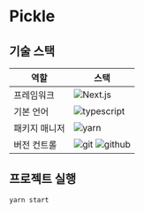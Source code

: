 # Pickle

## 기술 스택

| 역할          | 스택                                                                                                                                                                                               |
| ------------- | -------------------------------------------------------------------------------------------------------------------------------------------------------------------------------------------------- |
| 프레임워크    | ![Next.js](https://img.shields.io/badge/react_native-087EA4?style=for-the-badge&logo=react&logoColor=white)                                                                                        |
| 기본 언어     | ![typescript](https://img.shields.io/badge/typescript-3178C6?style=for-the-badge&logo=typescript&logoColor=white)                                                                                  |
| 패키지 매니저 | ![yarn](https://img.shields.io/badge/yarn-2C8EBB?style=for-the-badge&logo=yarn&logoColor=white)                                                                                                    |
| 버전 컨트롤   | ![git](https://img.shields.io/badge/git-F05032?style=for-the-badge&logo=git&logoColor=white) ![github](https://img.shields.io/badge/GitHub-181717?style=for-the-badge&logo=GitHub&logoColor=white) |

## 프로젝트 실행

```bash
yarn start
```
